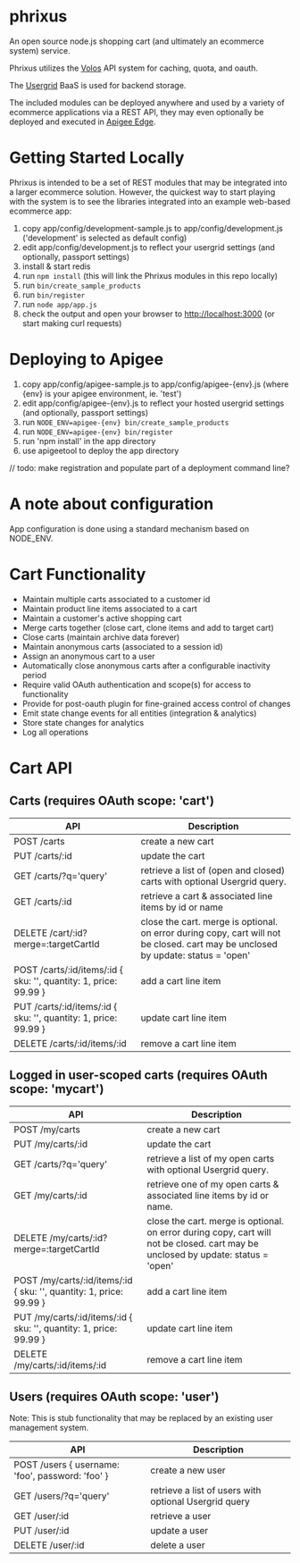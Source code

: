 phrixus
=======

An open source node.js shopping cart (and ultimately an ecommerce system) service.

Phrixus utilizes the [Volos](https://github.com/apigee/volos) API system for caching, quota, and oauth.

The [Usergrid](https://github.com/usergrid/usergrid) BaaS is used for backend storage.

The included modules can be deployed anywhere and used by a variety of ecommerce applications via a REST API,
they may even optionally be deployed and executed in [Apigee Edge](http://apigee.com).


Getting Started Locally
=======================
Phrixus is intended to be a set of REST modules that may be integrated into a larger ecommerce solution.
However, the quickest way to start playing with the system is to see the libraries integrated into an
example web-based ecommerce app:

1. copy app/config/development-sample.js to app/config/development.js ('development' is selected as default config)
2. edit app/config/development.js to reflect your usergrid settings (and optionally, passport settings)
3. install & start redis
4. run `npm install` (this will link the Phrixus modules in this repo locally)
5. run `bin/create_sample_products`
6. run `bin/register`
7. run `node app/app.js`
8. check the output and open your browser to [http://localhost:3000]() (or start making curl requests)

Deploying to Apigee
===================
1. copy app/config/apigee-sample.js to app/config/apigee-{env}.js (where {env} is your apigee environment, ie. 'test')
2. edit app/config/apigee-{env}.js to reflect your hosted usergrid settings (and optionally, passport settings)  
3. run `NODE_ENV=apigee-{env} bin/create_sample_products`
4. run `NODE_ENV=apigee-{env} bin/register`
5. run 'npm install' in the app directory
6. use apigeetool to deploy the app directory

// todo: make registration and populate part of a deployment command line?

A note about configuration
==========================
App configuration is done using a standard mechanism based on NODE_ENV. 

Cart Functionality
==================
* Maintain multiple carts associated to a customer id
* Maintain product line items associated to a cart
* Maintain a customer's active shopping cart
* Merge carts together (close cart, clone items and add to target cart)
* Close carts (maintain archive data forever)
* Maintain anonymous carts (associated to a session id)
* Assign an anonymous cart to a user
* Automatically close anonymous carts after a configurable inactivity period
* Require valid OAuth authentication and scope(s) for access to functionality
* Provide for post-oauth plugin for fine-grained access control of changes
* Emit state change events for all entities (integration & analytics)
* Store state changes for analytics
* Log all operations


Cart API
========

Carts (requires OAuth scope: 'cart')
-----------------------------------

| API                   | Description |
| ---                   | ----------- |
| POST /carts           | create a new cart |
| PUT /carts/:id        | update the cart |
| GET /carts/?q='query' | retrieve a list of (open and closed) carts with optional Usergrid query. |
| GET /carts/:id        | retrieve a cart & associated line items by id or name |
| DELETE /cart/:id?merge=:targetCartId | close the cart. merge is optional. on error during copy, cart will not be closed. cart may be unclosed by update: status = 'open' |
| POST /carts/:id/items/:id { sku: '<sku>', quantity: 1, price: 99.99 } | add a cart line item |
| PUT /carts/:id/items/:id { sku: '<sku>', quantity: 1, price: 99.99 }  | update cart line item |
| DELETE /carts/:id/items/:id                                           | remove a cart line item |


Logged in user-scoped carts (requires OAuth scope: 'mycart')
----------------------------------------------------------

| API                   | Description |
| ---                   | ----------- |
| POST /my/carts        | create a new cart |
| PUT /my/carts/:id     | update the cart |
| GET /carts/?q='query' | retrieve a list of my open carts with optional Usergrid query. |
| GET /my/carts/:id     | retrieve one of my open carts & associated line items by id or name.|
| DELETE /my/carts/:id?merge=:targetCartId | close the cart. merge is optional. on error during copy, cart will not be closed. cart may be unclosed by update: status = 'open' |
| POST /my/carts/:id/items/:id { sku: '<sku>', quantity: 1, price: 99.99 } | add a cart line item |
| PUT /my/carts/:id/items/:id { sku: '<sku>', quantity: 1, price: 99.99 }  | update cart line item |
| DELETE /my/carts/:id/items/:id                                           | remove a cart line item |


Users (requires OAuth scope: 'user')
------------------------------------

Note: This is stub functionality that may be replaced by an existing user management system.

| API                   | Description |
| ---                   | ----------- |
| POST /users { username: 'foo', password: 'foo' } | create a new user |
| GET /users/?q='query' | retrieve a list of users with optional Usergrid query |
| GET /user/:id         | retrieve a user |
| PUT /user/:id         | update a user |
| DELETE /user/:id      | delete a user |
